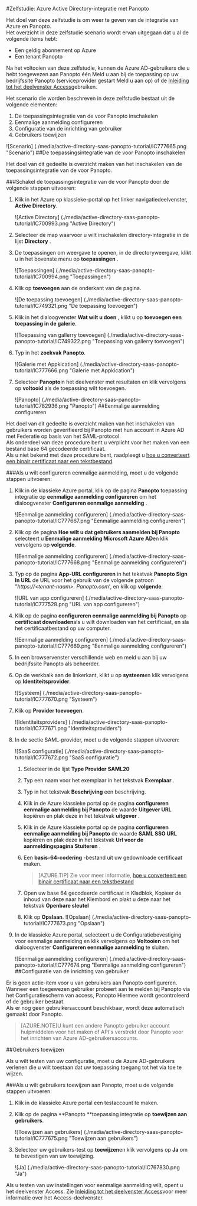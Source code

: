<properties 
    pageTitle="Zelfstudie: Azure Active Directory-integratie met Panopto | Microsoft Azure" 
    description="Meer informatie over het gebruiken van Panopto met Azure Active Directory om in te schakelen voor eenmalige aanmelding, geautomatiseerde inrichting en meer!" 
    services="active-directory" 
    authors="jeevansd"  
    documentationCenter="na" 
    manager="femila"/>
<tags 
    ms.service="active-directory" 
    ms.devlang="na" 
    ms.topic="article" 
    ms.tgt_pltfrm="na" 
    ms.workload="identity" 
    ms.date="09/29/2016" 
    ms.author="jeedes" />

#<a name="tutorial-azure-active-directory-integration-with-panopto"></a>Zelfstudie: Azure Active Directory-integratie met Panopto
  
Het doel van deze zelfstudie is om weer te geven van de integratie van Azure en Panopto.  
Het overzicht in deze zelfstudie scenario wordt ervan uitgegaan dat u al de volgende items hebt:

-   Een geldig abonnement op Azure
-   Een tenant Panopto
  
Na het voltooien van deze zelfstudie, kunnen de Azure AD-gebruikers die u hebt toegewezen aan Panopto één Meld u aan bij de toepassing op uw bedrijfssite Panopto (serviceprovider gestart Meld u aan op) of de [Inleiding tot het deelvenster Access](active-directory-saas-access-panel-introduction.md)gebruiken.
  
Het scenario die worden beschreven in deze zelfstudie bestaat uit de volgende elementen:

1.  De toepassingsintegratie van de voor Panopto inschakelen
2.  Eenmalige aanmelding configureren
3.  Configuratie van de inrichting van gebruiker
4.  Gebruikers toewijzen

![Scenario] (./media/active-directory-saas-panopto-tutorial/IC777665.png "Scenario")
##<a name="enabling-the-application-integration-for-panopto"></a>De toepassingsintegratie van de voor Panopto inschakelen
  
Het doel van dit gedeelte is overzicht maken van het inschakelen van de toepassingsintegratie van de voor Panopto.

###<a name="to-enable-the-application-integration-for-panopto-perform-the-following-steps"></a>Schakel de toepassingsintegratie van de voor Panopto door de volgende stappen uitvoeren:

1.  Klik in het Azure op klassieke-portal op het linker navigatiedeelvenster, **Active Directory**.

    ![Active Directory] (./media/active-directory-saas-panopto-tutorial/IC700993.png "Active Directory")

2.  Selecteer de map waarvoor u wilt inschakelen directory-integratie in de lijst **Directory** .

3.  De toepassingen om weergave te openen, in de directoryweergave, klikt u in het bovenste menu op **toepassingen** .

    ![Toepassingen] (./media/active-directory-saas-panopto-tutorial/IC700994.png "Toepassingen")

4.  Klik op **toevoegen** aan de onderkant van de pagina.

    ![De toepassing toevoegen] (./media/active-directory-saas-panopto-tutorial/IC749321.png "De toepassing toevoegen")

5.  Klik in het dialoogvenster **Wat wilt u doen** , klikt u op **toevoegen een toepassing in de galerie**.

    ![Toepassing van gallerry toevoegen] (./media/active-directory-saas-panopto-tutorial/IC749322.png "Toepassing van gallerry toevoegen")

6.  Typ in het **zoekvak** **Panopto**.

    ![Galerie met Appkication] (./media/active-directory-saas-panopto-tutorial/IC777666.png "Galerie met Appkication")

7.  Selecteer **Panopto**in het deelvenster met resultaten en klik vervolgens op **voltooid** als de toepassing wilt toevoegen.

    ![Panopto] (./media/active-directory-saas-panopto-tutorial/IC782936.png "Panopto")
##<a name="configuring-single-sign-on"></a>Eenmalige aanmelding configureren
  
Het doel van dit gedeelte is overzicht maken van het inschakelen van gebruikers worden geverifieerd bij Panopto met hun account in Azure AD met Federatie op basis van het SAML-protocol.  
Als onderdeel van deze procedure bent u verplicht voor het maken van een bestand base 64 gecodeerde certificaat.  
Als u niet bekend met deze procedure bent, raadpleegt u [hoe u converteert een binair certificaat naar een tekstbestand](http://youtu.be/PlgrzUZ-Y1o).

###<a name="to-configure-single-sign-on-perform-the-following-steps"></a>Als u wilt configureren eenmalige aanmelding, moet u de volgende stappen uitvoeren:

1.  Klik in de klassieke Azure portal, klik op de pagina **Panopto** toepassing integratie op **eenmalige aanmelding configureren** om het dialoogvenster **Configureren eenmalige aanmelding** .

    ![Eenmalige aanmelding configureren] (./media/active-directory-saas-panopto-tutorial/IC777667.png "Eenmalige aanmelding configureren")

2.  Klik op de pagina **Hoe wilt u dat gebruikers aanmelden bij Panopto** selecteert u **Eenmalige aanmelding Microsoft Azure AD**en klik vervolgens op **volgende**.

    ![Eenmalige aanmelding configureren] (./media/active-directory-saas-panopto-tutorial/IC777668.png "Eenmalige aanmelding configureren")

3.  Typ op de pagina **App-URL configureren** in het tekstvak **Panopto Sign In URL** de URL voor het gebruik van de volgende patroon "*https://\<tenant-naam\>. Panopto.com*', en klik op **volgende**.

    ![URL van app configureren] (./media/active-directory-saas-panopto-tutorial/IC777528.png "URL van app configureren")

4.  Klik op de pagina **configureren eenmalige aanmelding bij Panopto** op **certificaat downloaden**als u wilt downloaden van het certificaat, en sla het certificaatbestand op uw computer.

    ![Eenmalige aanmelding configureren] (./media/active-directory-saas-panopto-tutorial/IC777669.png "Eenmalige aanmelding configureren")

5.  In een browservenster verschillende web en meld u aan bij uw bedrijfssite Panopto als beheerder.

6.  Op de werkbalk aan de linkerkant, klikt u op **systeem**en klik vervolgens op **Identiteitsprovider**.

    ![Systeem] (./media/active-directory-saas-panopto-tutorial/IC777670.png "Systeem")

7.  Klik op **Provider toevoegen**.

    ![Identiteitsproviders] (./media/active-directory-saas-panopto-tutorial/IC777671.png "Identiteitsproviders")

8.  In de sectie SAML-provider, moet u de volgende stappen uitvoeren:

    ![SaaS configuratie] (./media/active-directory-saas-panopto-tutorial/IC777672.png "SaaS configuratie")

    1.  Selecteer in de lijst **Type Provider** **SAML20**
    2.  Typ een naam voor het exemplaar in het tekstvak **Exemplaar** .
    3.  Typ in het tekstvak **Beschrijving** een beschrijving.
    4.  Klik in de Azure klassieke portal op de pagina **configureren eenmalige aanmelding bij Panopto** de waarde **Uitgever URL** kopiëren en plak deze in het tekstvak **uitgever** .
    5.  Klik in de Azure klassieke portal op de pagina **configureren eenmalige aanmelding bij Panopto** de waarde **SAML SSO URL** kopiëren en plak deze in het tekstvak **Url voor de aanmeldingspagina Stuiteren** .
    6.  Een **basis-64-codering** -bestand uit uw gedownloade certificaat maken.  

        >[AZURE.TIP] Zie voor meer informatie, [hoe u converteert een binair certificaat naar een tekstbestand](http://youtu.be/PlgrzUZ-Y1o)

    7.  Open uw base 64 gecodeerde certificaat in Kladblok, Kopieer de inhoud van deze naar het Klembord en plakt u deze naar het tekstvak **Openbare sleutel**
    8.  Klik op **Opslaan**.
        ![Opslaan] (./media/active-directory-saas-panopto-tutorial/IC777673.png "Opslaan")

9.  In de klassieke Azure portal, selecteert u de Configuratiebevestiging voor eenmalige aanmelding en klik vervolgens op **Voltooien** om het dialoogvenster **Configureren eenmalige aanmelding** te sluiten.

    ![Eenmalige aanmelding configureren] (./media/active-directory-saas-panopto-tutorial/IC777674.png "Eenmalige aanmelding configureren")
##<a name="configuring-user-provisioning"></a>Configuratie van de inrichting van gebruiker
  
Er is geen actie-item voor u van gebruikers aan Panopto configureren.  
Wanneer een toegewezen gebruiker probeert aan te melden bij Panopto via het Configuratiescherm van access, Panopto Hiermee wordt gecontroleerd of de gebruiker bestaat.  
Als er nog geen gebruikersaccount beschikbaar, wordt deze automatisch gemaakt door Panopto.

>[AZURE.NOTE]U kunt een andere Panopto gebruiker account hulpmiddelen voor het maken of API's verstrekt door Panopto voor het inrichten van Azure AD-gebruikersaccounts.

##<a name="assigning-users"></a>Gebruikers toewijzen
  
Als u wilt testen van uw configuratie, moet u de Azure AD-gebruikers verlenen die u wilt toestaan dat uw toepassing toegang tot het via toe te wijzen.

###<a name="to-assign-users-to-panopto-perform-the-following-steps"></a>Als u wilt gebruikers toewijzen aan Panopto, moet u de volgende stappen uitvoeren:

1.  Klik in de klassieke Azure portal een testaccount te maken.

2.  Klik op de pagina **Panopto **toepassing integratie op **toewijzen aan gebruikers**.

    ![Toewijzen aan gebruikers] (./media/active-directory-saas-panopto-tutorial/IC777675.png "Toewijzen aan gebruikers")

3.  Selecteer uw gebruikers-test op **toewijzen**en klik vervolgens op **Ja** om te bevestigen van uw toewijzing.

    ![Ja] (./media/active-directory-saas-panopto-tutorial/IC767830.png "Ja")
  
Als u testen van uw instellingen voor eenmalige aanmelding wilt, opent u het deelvenster Access. Zie [Inleiding tot het deelvenster Access](active-directory-saas-access-panel-introduction.md)voor meer informatie over het Access-deelvenster.